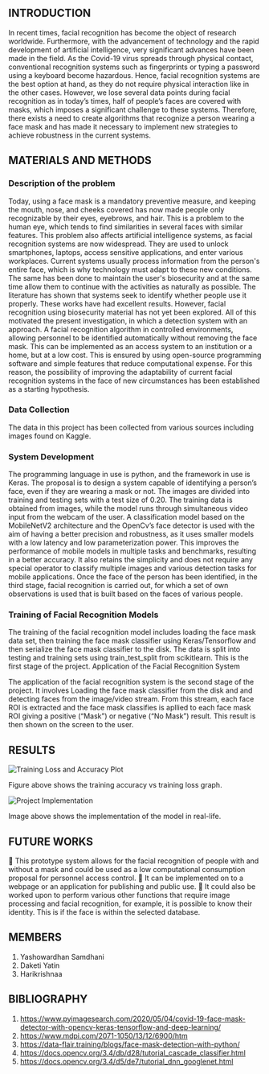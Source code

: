 ## INTRODUCTION

In recent times, facial recognition has become the object of research worldwide. Furthermore, with the advancement of technology and the rapid development of artificial intelligence, very significant advances have been made in the field. As the Covid-19 virus spreads through physical contact, conventional recognition systems such as fingerprints or typing a password using a keyboard become hazardous. Hence, facial recognition systems are the best option at hand, as they do not require physical interaction like in the other cases. However, we lose several data points during facial recognition as in today’s times, half of people’s faces are covered with masks, which imposes a significant challenge to these systems. Therefore, there exists a need to create algorithms that recognize a person wearing a face mask and has made it necessary to implement new strategies to achieve robustness in the current systems.
 

## MATERIALS AND METHODS

### Description of the problem

Today, using a face mask is a mandatory preventive measure, and keeping the mouth, nose, and cheeks covered has now made people only recognizable by their eyes, eyebrows, and hair. This is a problem to the human eye, which tends to find similarities in several faces with similar features. This problem also affects artificial intelligence systems, as facial recognition systems are now widespread. They are used to unlock smartphones, laptops, access sensitive applications, and enter various workplaces. Current systems usually process information from the person's entire face, which is why technology must adapt to these new conditions. The same has been done to maintain the user's biosecurity and at the same time allow them to continue with the activities as naturally as possible.
The literature has shown that systems seek to identify whether people use it properly. These works have had excellent results. However, facial recognition using biosecurity material has not yet been explored. All of this motivated the present investigation, in which a detection system with an approach. A facial recognition algorithm in controlled environments, allowing personnel to be identified automatically without removing the face mask. This can be implemented as an access system to an institution or a home, but at a low cost. This is ensured by using open-source programming software and simple features that reduce computational expense. For this reason, the possibility of improving the adaptability of current facial recognition systems in the face of new circumstances has been established as a starting hypothesis.


### Data Collection

The data in this project has been collected from various sources including images found on Kaggle.

### System Development

The programming language in use is python, and the framework in use is Keras. The proposal is to design a system capable of identifying a person’s face, even if they are wearing a mask or not. The images are divided into training and testing sets with a test size of 0.20. The training data is obtained from images, while the model runs through simultaneous video input from the webcam of the user. A classification model based on the MobileNetV2 architecture and the OpenCv’s face detector is used with the aim of having a better precision and robustness, as it uses smaller models with a low latency and low parameterization power. This improves the performance of mobile models in multiple tasks and benchmarks, resulting in a better accuracy. It also retains the simplicity and does not require any special operator to classify multiple images and various detection tasks for mobile applications. Once the face of the person has been identified, in the third stage, facial recognition is carried out, for which a set of own observations is used that is built based on the faces of various people.

### Training of Facial Recognition Models

The training of the facial recognition model includes loading the face mask data set, then training the face mask classifier using Keras/Tensorflow and then serialize the face mask classifier to the disk. The data is split into testing and training sets using train_test_split from scikitlearn. This is the first stage of the project.
Application of the Facial Recognition System

The application of the facial recognition system is the second stage of the project. It involves Loading the face mask classifier from the disk and and detecting faces from the image/video stream. From this stream, each face ROI is extracted  and the face mask classifies is apllied to each face mask ROI giving a positive (“Mask”) or negative (“No Mask”) result. This result is then shown on the screen to the user.
 

## RESULTS

![Training Loss and Accuracy Plot](https://github.com/yatin2901/facemask/blob/main/plot.png)

Figure above shows the training accuracy vs training loss graph.

![Project Implementation](https://github.com/yatin2901/facemask/blob/main/Model.png)

Image above shows the implementation of the model in real-life.
 

## FUTURE WORKS

	This prototype system allows for the facial recognition of people with and without a mask and could be used as a low computational consumption proposal for personnel access control. 
	It can be implemented on to a webpage or an application for publishing and public use.
	It could also be worked upon to perform various other functions that require image processing and facial recognition, for example, it is possible to know their identity. This is if the face is within the selected database. 

## MEMBERS

1.	Yashowardhan Samdhani
2.	Daketi Yatin
3.	Harikrishnaa

## BIBLIOGRAPHY

1. https://www.pyimagesearch.com/2020/05/04/covid-19-face-mask-detector-with-opencv-keras-tensorflow-and-deep-learning/
2. https://www.mdpi.com/2071-1050/13/12/6900/htm
3. https://data-flair.training/blogs/face-mask-detection-with-python/
4. https://docs.opencv.org/3.4/db/d28/tutorial_cascade_classifier.html
5. https://docs.opencv.org/3.4/d5/de7/tutorial_dnn_googlenet.html

